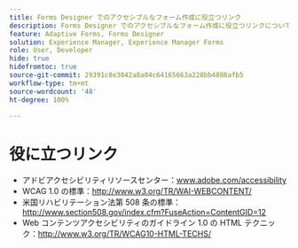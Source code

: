 ```yaml
---
title: Forms Designer でのアクセシブルなフォーム作成に役立つリンク
description: Forms Designer でのアクセシブルなフォーム作成に役立つリンクについて説明します。
feature: Adaptive Forms, Forms Designer
solution: Experience Manager, Experience Manager Forms
role: User, Developer
hide: true
hidefromtoc: true
source-git-commit: 29391c8e3042a8a04c64165663a228bb4886afb5
workflow-type: tm+mt
source-wordcount: '48'
ht-degree: 100%

---
```


# 役に立つリンク

* アドビアクセシビリティリソースセンター：www.adobe.com/accessibility
* WCAG 1.0 の標準：http://www.w3.org/TR/WAI-WEBCONTENT/
* 米国リハビリテーション法第 508 条の標準：http://www.section508.gov/index.cfm?FuseAction=ContentGID=12
* Web コンテンツアクセシビリティのガイドライン 1.0 の HTML テクニック：http://www.w3.org/TR/WCAG10-HTML-TECHS/
